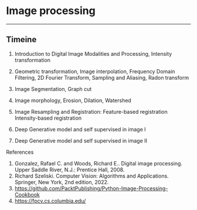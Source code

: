 # Image processing

---

## Timeine

1. Introduction to Digital Image Modalities and Processing, Intensity transformation

2. Geometric transformation, Image interpolation, Frequency Domain Filtering, 2D Fourier Transform, Sampling and Aliasing, Radon transform

3. Image Segmentation, Graph cut

6. Image morphology, Erosion, Dilation, Watershed

7. Image Resampling and Registration: Feature-based registration Intensity-based registration

8. Deep Generative model and self supervised in image I

9. Deep Generative model and self supervised in image II



References

1. Gonzalez, Rafael C. and Woods, Richard E.. Digital image processing. Upper Saddle River, N.J.: Prentice Hall, 2008. 
2. Richard Szeliski. Computer Vision: Algorithms and Applications. Springer, New York, 2nd edition, 2022.
3. https://github.com/PacktPublishing/Python-Image-Processing-Cookbook
4. https://fpcv.cs.columbia.edu/
